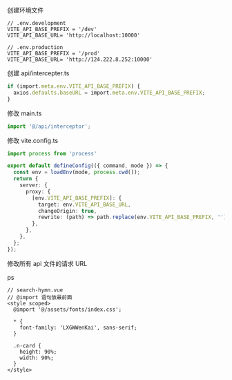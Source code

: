 创建环境文件

```
// .env.development
VITE_API_BASE_PREFIX = '/dev'
VITE_API_BASE_URL= 'http://localhost:10000'
```

```
// .env.production
VITE_API_BASE_PREFIX = '/prod'
VITE_API_BASE_URL= 'http://124.222.8.252:10000'
```



创建 api/intercepter.ts

```typescript
if (import.meta.env.VITE_API_BASE_PREFIX) {
  axios.defaults.baseURL = import.meta.env.VITE_API_BASE_PREFIX;
}
```



修改 main.ts 

```typescript
import '@/api/interceptor';
```



修改 vite.config.ts

```typescript
import process from 'process'

export default defineConfig(({ command, mode }) => {
  const env = loadEnv(mode, process.cwd());
  return {
    server: {
      proxy: {
        [env.VITE_API_BASE_PREFIX]: {
          target: env.VITE_API_BASE_URL,
          changeOrigin: true,
          rewrite: (path) => path.replace(env.VITE_API_BASE_PREFIX, '')
        },
      },
    },
  };
});
```



修改所有 api 文件的请求 URL



ps

```vue
// search-hymn.vue
// @import 语句放最前面
<style scoped>
  @import '@/assets/fonts/index.css';

  * {
    font-family: 'LXGWWenKai', sans-serif;
  }

  .n-card {
    height: 90%;
    width: 90%;
  }
</style>
```

